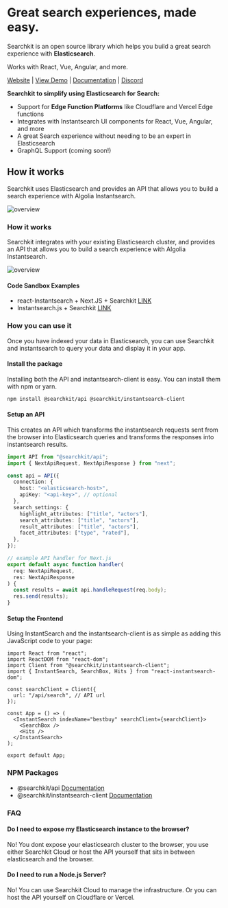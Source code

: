 # Great search experiences, made easy.
Searchkit is an open source library which helps you build a great search experience with **Elasticsearch**.

Works with React, Vue, Angular, and more.

[Website](https://beta.searchkit.co/) | [View Demo](https://beta.searchkit.co/demo) | [Documentation](https://beta.searchkit.co/docs) | [Discord](https://discord.gg/CRuWmSQZQx)

**Searchkit to simplify using Elasticsearch for Search:**
  - Support for **Edge Function Platforms** like Cloudflare and Vercel Edge functions
  - Integrates with Instantsearch UI components for React, Vue, Angular, and more
  - A great Search experience without needing to be an expert in Elasticsearch
  - GraphQL Support (coming soon!)

## How it works
Searchkit uses Elasticsearch and provides an API that allows you to build a search experience with Algolia Instantsearch.


![overview](apps/web/public/searchkit-overview.png)

### How it works
Searchkit integrates with your existing Elasticsearch cluster, and provides an API that allows you to build a search experience with Algolia Instantsearch.

![overview](apps/web/public/searchkit-overview.png)


#### Code Sandbox Examples
* react-Instantsearch + Next.JS + Searchkit [LINK](https://codesandbox.io/s/beta-react-instantsearch-next-js-searchkit-dxz0v3)
* Instantsearch.js + Searchkit [LINK](https://codesandbox.io/s/beta-instantsearch-js-searchkit-b2oo1u)

### How you can use it

Once you have indexed your data in Elasticsearch, you can use Searchkit and instantsearch to query your data and display it in your app.

#### Install the package
Installing both the API and instantsearch-client is easy. You can install them with npm or yarn.

  ```bash
  npm install @searchkit/api @searchkit/instantsearch-client
  ```

#### Setup an API

This creates an API which transforms the instantsearch requests sent from the browser into Elasticsearch queries and transforms the responses into instantsearch results.

```ts
import API from "@searchkit/api";
import { NextApiRequest, NextApiResponse } from "next";

const api = API({
  connection: {
    host: "<elasticsearch-host>",
    apiKey: "<api-key>", // optional
  },
  search_settings: {
    highlight_attributes: ["title", "actors"],
    search_attributes: ["title", "actors"],
    result_attributes: ["title", "actors"],
    facet_attributes: ["type", "rated"],
  },
});

// example API handler for Next.js
export default async function handler(
  req: NextApiRequest,
  res: NextApiResponse
) {
  const results = await api.handleRequest(req.body);
  res.send(results);
}
```

#### Setup the Frontend

Using InstantSearch and the instantsearch-client is as simple as adding this JavaScript code to your page:

```tsx
import React from "react";
import ReactDOM from "react-dom";
import Client from "@searchkit/instantsearch-client";
import { InstantSearch, SearchBox, Hits } from "react-instantsearch-dom";

const searchClient = Client({
  url: "/api/search", // API url
});

const App = () => (
  <InstantSearch indexName="bestbuy" searchClient={searchClient}>
    <SearchBox />
    <Hits />
  </InstantSearch>
);

export default App;
```

### NPM Packages
* @searchkit/api [Documentation](https://beta.searchkit.co/docs/api-documentation/api)
* @searchkit/instantsearch-client [Documentation](https://beta.searchkit.co/docs/api-documentation/instantsearch-client)

### FAQ

#### Do I need to expose my Elasticsearch instance to the browser?
No! You dont expose your elasticsearch cluster to the browser, you use either Searchkit Cloud or host the API yourself that sits in between elasticsearch and the browser.

#### Do I need to run a Node.js Server?
No! You can use Searchkit Cloud to manage the infrastructure. Or you can host the API yourself on Cloudflare or Vercel.
